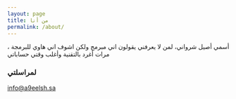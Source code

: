 ```yaml
---
layout: page
title: من أنا
permalink: /about/
---
```


أسمي أصيل شرواني، لمن لا يعرفني يقولون اني مبرمج ولكن اشوف اني هاوي للبرمجة ، مرات أغرد بالتقنية وأغلب وقتي حساباتي 

### لمراسلتي

[info@a9eelsh.sa](mailto:info@a9eelsh.sa)
